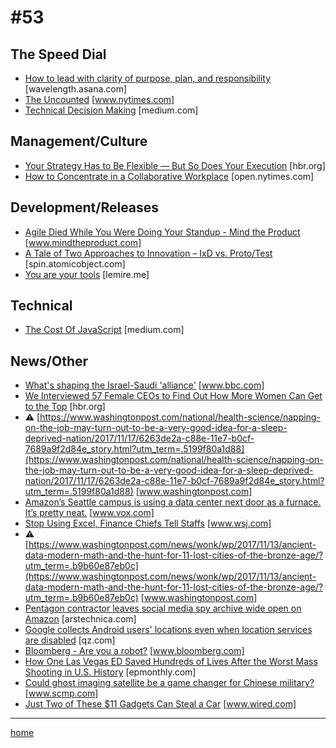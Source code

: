 # #53

## The Speed Dial
* [How to lead with clarity of purpose, plan, and responsibility](https://wavelength.asana.com/types-clarity-high-performing-teams/) [wavelength.asana.com]
* [The Uncounted](https://www.nytimes.com/interactive/2017/11/16/magazine/uncounted-civilian-casualties-iraq-airstrikes.html?rref=collection%2Fsectioncollection%2Fmagazine&action=click&contentCollection=magazine&region=rank&module=package&version=highlights&contentPlacement=1&pgtype=sectionfront) [www.nytimes.com]
* [Technical Decision Making](https://medium.com/@copyconstruct/technical-decision-making-9b2817c18da4) [medium.com]

## Management/Culture
* [Your Strategy Has to Be Flexible — But So Does Your Execution](https://hbr.org/2017/11/your-strategy-has-to-be-flexible-but-so-does-your-execution) [hbr.org]
* [How to Concentrate in a Collaborative Workplace](https://open.nytimes.com/how-to-concentrate-in-a-collaborative-workplace-dfccc3310dc9?source=rss----51e1d1745b32---4) [open.nytimes.com]

## Development/Releases
* [Agile Died While You Were Doing Your Standup - Mind the Product](https://www.mindtheproduct.com/2017/04/agile-died-standup/?utm_campaign=coschedule&utm_source=twitter&utm_medium=MindTheProduct&utm_content=Agile+Died+While+You+Were+Doing+Your+Standup) [www.mindtheproduct.com]
* [A Tale of Two Approaches to Innovation – IxD vs. Proto/Test](https://spin.atomicobject.com/2017/11/22/approaches-to-innovation/) [spin.atomicobject.com]
* [You are your tools](https://lemire.me/blog/2017/11/22/you-are-your-tools/) [lemire.me]

## Technical
* [The Cost Of JavaScript](https://medium.com/dev-channel/the-cost-of-javascript-84009f51e99e) [medium.com]

## News/Other
* [What's shaping the Israel-Saudi 'alliance'](http://www.bbc.com/news/world-middle-east-42094105) [www.bbc.com]
* [We Interviewed 57 Female CEOs to Find Out How More Women Can Get to the Top](https://hbr.org/2017/11/we-interviewed-57-female-ceos-to-find-out-how-more-women-can-get-to-the-top) [hbr.org]
* &#9888; [https://www.washingtonpost.com/national/health-science/napping-on-the-job-may-turn-out-to-be-a-very-good-idea-for-a-sleep-deprived-nation/2017/11/17/6263de2a-c88e-11e7-b0cf-7689a9f2d84e_story.html?utm_term=.5199f80a1d88](https://www.washingtonpost.com/national/health-science/napping-on-the-job-may-turn-out-to-be-a-very-good-idea-for-a-sleep-deprived-nation/2017/11/17/6263de2a-c88e-11e7-b0cf-7689a9f2d84e_story.html?utm_term=.5199f80a1d88) [www.washingtonpost.com]
* [Amazon’s Seattle campus is using a data center next door as a furnace. It’s pretty neat.](https://www.vox.com/energy-and-environment/2017/11/22/16684102/amazon-data-center-district-heating) [www.vox.com]
* [Stop Using Excel, Finance Chiefs Tell Staffs](https://www.wsj.com/articles/stop-using-excel-finance-chiefs-tell-staffs-1511346601) [www.wsj.com]
* &#9888; [https://www.washingtonpost.com/news/wonk/wp/2017/11/13/ancient-data-modern-math-and-the-hunt-for-11-lost-cities-of-the-bronze-age/?utm_term=.b9b60e87eb0c](https://www.washingtonpost.com/news/wonk/wp/2017/11/13/ancient-data-modern-math-and-the-hunt-for-11-lost-cities-of-the-bronze-age/?utm_term=.b9b60e87eb0c) [www.washingtonpost.com]
* [Pentagon contractor leaves social media spy archive wide open on Amazon](https://arstechnica.com/information-technology/2017/11/vast-archive-from-pentagon-intel-gathering-operation-left-open-on-amazon/) [arstechnica.com]
* [Google collects Android users' locations even when location services are disabled](https://qz.com/1131515/google-collects-android-users-locations-even-when-location-services-are-disabled/) [qz.com]
* [Bloomberg - Are you a robot?](https://www.bloomberg.com/news/articles/2017-11-21/uber-concealed-cyberattack-that-exposed-57-million-people-s-data) [www.bloomberg.com]
* [How One Las Vegas ED Saved Hundreds of Lives After the Worst Mass Shooting in U.S. History](http://epmonthly.com/article/not-heroes-wear-capes-one-las-vegas-ed-saved-hundreds-lives-worst-mass-shooting-u-s-history/?utm_source=newsletter&utm_medium=email&utm_campaign=newsletter_axiosvitals&stream=top-stories) [epmonthly.com]
* [Could ghost imaging satellite be a game changer for Chinese military?](http://www.scmp.com/news/china/society/article/2121479/could-ghost-imaging-spy-satellite-be-game-changer-chinese) [www.scmp.com]
* [Just Two of These $11 Gadgets Can Steal a Car](https://www.wired.com/2017/04/just-pair-11-radio-gadgets-can-steal-car/) [www.wired.com]
___
[home](index.md)

